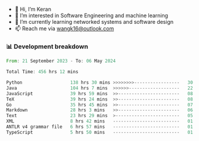- 👋 Hi, I’m Keran
- 👀 I’m interested in Software Engineering and machine learning
- 🌱 I’m currently learning networked systems and software design
- 📫 Reach me via wangk16@outlook.com


###  📊 Development breakdown
<!--START_SECTION:waka-->

```rust
From: 21 September 2023 - To: 06 May 2024

Total Time: 456 hrs 12 mins

Python                  138 hrs 30 mins >>>>>>>>-----------------   30.14 %
Java                    104 hrs 7 mins  >>>>>>-------------------   22.66 %
JavaScript              39 hrs 59 mins  >>-----------------------   08.70 %
TeX                     39 hrs 24 mins  >>-----------------------   08.58 %
Go                      35 hrs 45 mins  >>-----------------------   07.78 %
Markdown                28 hrs 3 mins   >>-----------------------   06.11 %
Text                    23 hrs 29 mins  >------------------------   05.11 %
XML                     8 hrs 42 mins   -------------------------   01.90 %
ANTLR v4 grammar file   6 hrs 57 mins   -------------------------   01.52 %
TypeScript              5 hrs 50 mins   -------------------------   01.27 %
```

<!--END_SECTION:waka-->

<!---
keran-w/keran-w is a ✨ special ✨ repository because its `README.md` (this file) appears on your GitHub profile.
You can click the Preview link to take a look at your changes.
--->
